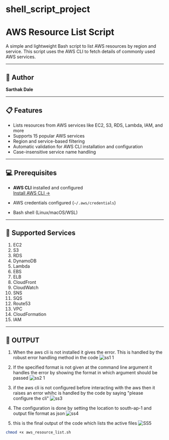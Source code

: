 # shell_script_project

# AWS Resource List Script

A simple and lightweight Bash script to list AWS resources by region and service. This script uses the AWS CLI to fetch details of commonly used AWS services.

---

## 📌 Author
**Sarthak Dale**

---

## 📋 Features

- Lists resources from AWS services like EC2, S3, RDS, Lambda, IAM, and more
- Supports 15 popular AWS services
- Region and service-based filtering
- Automatic validation for AWS CLI installation and configuration
- Case-insensitive service name handling

---

## 💻 Prerequisites

- **AWS CLI** installed and configured  
  [Install AWS CLI →](https://docs.aws.amazon.com/cli/latest/userguide/install-cliv2.html)

- AWS credentials configured (`~/.aws/credentials`)

- Bash shell (Linux/macOS/WSL)

---

## 🧾 Supported Services

1. EC2  
2. S3  
3. RDS  
4. DynamoDB  
5. Lambda  
6. EBS  
7. ELB  
8. CloudFront  
9. CloudWatch  
10. SNS  
11. SQS  
12. Route53  
13. VPC  
14. CloudFormation  
15. IAM

---

## 🚀 OUTPUT
1. When the aws cli is not installed it gives the error. This is handled by the robust error handling method in the code
 ![ss1 1](https://github.com/user-attachments/assets/462d80c6-4052-4613-8de4-ce933f4dc509)

2. If the specified format is not given at the command line argument it handles the error by showing the format in which argument should be passed
   ![ss2 1](https://github.com/user-attachments/assets/d17a1aba-08dc-4e85-a582-103c5bbe4849)
3. if the aws cli is not configured before interacting with the aws then it raises an error whihc is handled by the code by saying "please configure the cli"
   ![ss3](https://github.com/user-attachments/assets/45489dca-95d5-475c-ac7a-3e499e45416c)
4. The configuration is done by setting the location to south-ap-1 and output file format as json
   ![ss4](https://github.com/user-attachments/assets/698a65dd-14a1-471b-b4c7-44c6c85f0782)
5. this is the final output of the code which lists the active files
   ![SS5](https://github.com/user-attachments/assets/24a0a3c0-f1df-417a-bfc7-fba5428a020b)



```bash
chmod +x aws_resource_list.sh
